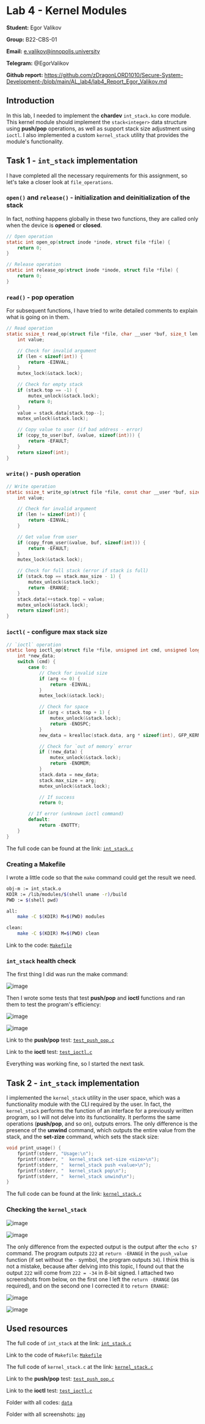 # Lab 4 - Kernel Modules

**Student:** Egor Valikov

**Group:** B22-CBS-01

**Email:** e.valikov@innopolis.university

**Telegram:** @EgorValikov

**Github report:** https://github.com/zDragonLORD1010/Secure-System-Development-/blob/main/AL_lab4/lab4_Report_Egor_Valikov.md

## Introduction

In this lab, I needed to implement the **chardev** `int_stack.ko` core module. This kernel module should implement the `stack<integer>` data structure using **push/pop** operations, as well as support stack size adjustment using `ioctl`. I also implemented a custom `kernel_stack` utility that provides the module's functionality.

## Task 1 - `int_stack` implementation

I have completed all the necessary requirements for this assignment, so let's take a closer look at `file_operations`.

### `open()` and `release()` - initialization and deinitialization of the stack

In fact, nothing happens globally in these two functions, they are called only when the device is **opened** or **closed**.

```c
// Open operation
static int open_op(struct inode *inode, struct file *file) {
    return 0;
}

// Release operation
static int release_op(struct inode *inode, struct file *file) {
    return 0;
}
```

### `read()` - pop operation

For subsequent functions, I have tried to write detailed comments to explain what is going on in them.

```c
// Read operation
static ssize_t read_op(struct file *file, char __user *buf, size_t len, loff_t *offset) {
    int value;

    // Check for invalid argument
    if (len < sizeof(int)) {
        return -EINVAL;
    }
    mutex_lock(&stack.lock);

    // Check for empty stack
    if (stack.top == -1) {
        mutex_unlock(&stack.lock);
        return 0;
    }
    value = stack.data[stack.top--];
    mutex_unlock(&stack.lock);

    // Copy value to user (if bad address - error)
    if (copy_to_user(buf, &value, sizeof(int))) {
        return -EFAULT;
    }
    return sizeof(int);
}
```

### `write()` - push operation

```c
// Write operation
static ssize_t write_op(struct file *file, const char __user *buf, size_t len, loff_t *offset) {
    int value;

    // Check for invalid argument
    if (len != sizeof(int)) {
        return -EINVAL;
    }

    // Get value from user
    if (copy_from_user(&value, buf, sizeof(int))) {
        return -EFAULT;
    }
    mutex_lock(&stack.lock);

    // Check for full stack (error if stack is full)
    if (stack.top == stack.max_size - 1) {
        mutex_unlock(&stack.lock);
        return -ERANGE;
    }
    stack.data[++stack.top] = value;
    mutex_unlock(&stack.lock);
    return sizeof(int);
}
```

### `ioctl(` - configure max stack size

```c
// `ioctl` operation
static long ioctl_op(struct file *file, unsigned int cmd, unsigned long arg) {
    int *new_data;
    switch (cmd) {
        case 0:
            // Check for invalid size
            if (arg <= 0) {
                return -EINVAL;
            }
            mutex_lock(&stack.lock);

            // Check for space
            if (arg < stack.top + 1) {
                mutex_unlock(&stack.lock);
                return -ENOSPC;
            }
            new_data = krealloc(stack.data, arg * sizeof(int), GFP_KERNEL);

            // Check for `out of memory` error
            if (!new_data) {
                mutex_unlock(&stack.lock);
                return -ENOMEM;
            }
            stack.data = new_data;
            stack.max_size = arg;
            mutex_unlock(&stack.lock);

            // If success
            return 0;

        // If error (unknown ioctl command)
        default:
            return -ENOTTY;
    }
}
```

The full code can be found at the link: [`int_stack.c`](https://github.com/zDragonLORD1010/Secure-System-Development-/blob/main/AL_lab4/data/int_stack.c)

### Creating a Makefile

I wrote a little code so that the `make` command could get the result we need.

```bash
obj-m := int_stack.o
KDIR := /lib/modules/$(shell uname -r)/build
PWD := $(shell pwd)

all:
	make -C $(KDIR) M=$(PWD) modules

clean:
	make -C $(KDIR) M=$(PWD) clean
```

Link to the code: [`Makefile`](https://github.com/zDragonLORD1010/Secure-System-Development-/blob/main/AL_lab4/data/Makefile)

### `int_stack` health check

The first thing I did was run the make command:

![image](https://github.com/user-attachments/assets/f308cf51-6654-47bc-bedd-5b86cf5a583c)

Then I wrote some tests that test **push/pop** and **ioctl** functions and ran them to test the program's efficiency:

![image](https://github.com/user-attachments/assets/76d19e96-c072-443b-8cc1-e989dbaf2565)

![image](https://github.com/user-attachments/assets/460c3cb7-242b-405e-896c-839037300e6f)

Link to the **push/pop** test: [`test_push_pop.c`](https://github.com/zDragonLORD1010/Secure-System-Development-/blob/main/AL_lab4/data/test_push_pop.c)

Link to the **ioctl** test: [`test_ioctl.c`](https://github.com/zDragonLORD1010/Secure-System-Development-/blob/main/AL_lab4/data/test_ioctl.c)

Everything was working fine, so I started the next task.

## Task 2 - `int_stack` implementation

I implemented the `kernel_stack` utility in the user space, which was a functionality module with the CLI required by the user. In fact, the `kernel_stack` performs the function of an interface for a previously written program, so I will not delve into its functionality. It performs the same operations (**push/pop**, and so on), outputs errors. The only difference is the presence of the **unwind** command, which outputs the entire value from the stack, and the **set-zize** command, which sets the stack size:

```c
void print_usage() {
    fprintf(stderr, "Usage:\n");
    fprintf(stderr, "  kernel_stack set-size <size>\n");
    fprintf(stderr, "  kernel_stack push <value>\n");
    fprintf(stderr, "  kernel_stack pop\n");
    fprintf(stderr, "  kernel_stack unwind\n");
}
```

The full code can be found at the link: [`kernel_stack.c`](https://github.com/zDragonLORD1010/Secure-System-Development-/blob/main/AL_lab4/data/kernel_stack.c)

### Checking the `kernel_stack`

![image](https://github.com/user-attachments/assets/138ebf46-7688-4c04-8b9b-2038858cac2d)

![image](https://github.com/user-attachments/assets/c9b4148c-c378-4781-a452-804e3c8360db)

The only difference from the expected output is the output after the `echo $?` command. The program outputs `222` at `return -ERANGE` in the `push_value` function (if set without the `-` symbol, the program outputs `34`). I think this is not a mistake, because after delving into this topic, I found out that the output `222` will come from `222 = -34` in 8-bit signed. I attached two screenshots from below, on the first one I left the `return -ERANGE` (as required), and on the second one I corrected it to `return ERANGE`:

![image](https://github.com/user-attachments/assets/4264fdaa-60b1-4739-ade5-1d837dd292f2)

![image](https://github.com/user-attachments/assets/9d190bac-abac-4920-8bf9-5e77a07acda8)

## Used resources

The full code of `int_stack` at the link: [`int_stack.c`](https://github.com/zDragonLORD1010/Secure-System-Development-/blob/main/AL_lab4/data/int_stack.c)

Link to the code of `Makefile`: [`Makefile`](https://github.com/zDragonLORD1010/Secure-System-Development-/blob/main/AL_lab4/data/Makefile)

The full code of `kernel_stack.c` at the link: [`kernel_stack.c`](https://github.com/zDragonLORD1010/Secure-System-Development-/blob/main/AL_lab4/data/kernel_stack.c)

Link to the **push/pop** test: [`test_push_pop.c`](https://github.com/zDragonLORD1010/Secure-System-Development-/blob/main/AL_lab4/data/test_push_pop.c)

Link to the **ioctl** test: [`test_ioctl.c`](https://github.com/zDragonLORD1010/Secure-System-Development-/blob/main/AL_lab4/data/test_ioctl.c)

Folder with all codes: [`data`](https://github.com/zDragonLORD1010/Secure-System-Development-/tree/main/AL_lab4/data)

Folder with all screenshots: [`img`](https://github.com/zDragonLORD1010/Secure-System-Development-/tree/main/AL_lab4/img)
